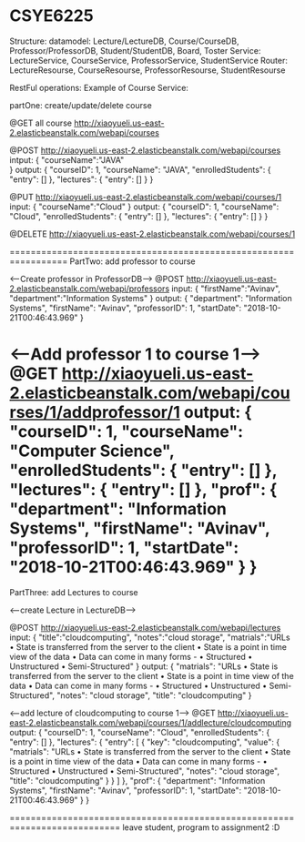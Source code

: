 # CSYE6225
Structure:
datamodel: Lecture/LectureDB, Course/CourseDB, Professor/ProfessorDB, Student/StudentDB, Board, Toster
Service: LectureService, CourseService, ProfessorService, StudentService
Router: LectureResourse, CourseResourse, ProfessorResourse, StudentResourse

RestFul operations:
Example of Course Service:

partOne: create/update/delete course

@GET all course
http://xiaoyueli.us-east-2.elasticbeanstalk.com/webapi/courses

@POST
http://xiaoyueli.us-east-2.elasticbeanstalk.com/webapi/courses
intput:
{
  "courseName":"JAVA"  
}
output:
{
    "courseID": 1,
    "courseName": "JAVA",
    "enrolledStudents": {
        "entry": []
    },
    "lectures": {
        "entry": []
    }
}

@PUT
http://xiaoyueli.us-east-2.elasticbeanstalk.com/webapi/courses/1
input:
{
  "courseName":"Cloud"
}
output:
{
    "courseID": 1,
    "courseName": "Cloud",
    "enrolledStudents": {
        "entry": []
    },
    "lectures": {
        "entry": []
    }
}

@DELETE
http://xiaoyueli.us-east-2.elasticbeanstalk.com/webapi/courses/1

=================================================================
PartTwo: add professor to course

<--Create professor in ProfessorDB-->
@POST
http://xiaoyueli.us-east-2.elasticbeanstalk.com/webapi/professors
input:
{
	"firstName":"Avinav",
	"department":"Information Systems"
}
output:
{
    "department": "Information Systems",
    "firstName": "Avinav",
    "professorID": 1,
    "startDate": "2018-10-21T00:46:43.969"
}

<--Add professor 1 to course 1-->
@GET
http://xiaoyueli.us-east-2.elasticbeanstalk.com/webapi/courses/1/addprofessor/1
output:
{
    "courseID": 1,
    "courseName": "Computer Science",
    "enrolledStudents": {
        "entry": []
    },
    "lectures": {
        "entry": []
    },
    "prof": {
        "department": "Information Systems",
        "firstName": "Avinav",
        "professorID": 1,
        "startDate": "2018-10-21T00:46:43.969"
    }
}
=================================================================================
PartThree: add Lectures to course

<--create Lecture in LectureDB-->

@POST
http://xiaoyueli.us-east-2.elasticbeanstalk.com/webapi/lectures
input:
{
	"title":"cloudcomputing",
	"notes":"cloud storage",
	"matrials":"URLs • State is transferred from the server to the client • State is a point in time view of the data • Data can come in many forms - • Structured • Unstructured • Semi-Structured"
}
output:
{
    "matrials": "URLs • State is transferred from the server to the client • State is a point in time view of the data • Data can come in many forms - • Structured • Unstructured • Semi-Structured",
    "notes": "cloud storage",
    "title": "cloudcomputing"
}

<--add lecture of cloudcomputing to course 1-->
@GET
http://xiaoyueli.us-east-2.elasticbeanstalk.com/webapi/courses/1/addlecture/cloudcomputing
output:
{
    "courseID": 1,
    "courseName": "Cloud",
    "enrolledStudents": {
        "entry": []
    },
    "lectures": {
        "entry": [
            {
                "key": "cloudcomputing",
                "value": {
                    "matrials": "URLs • State is transferred from the server to the client • State is a point in time view of the data • Data can come in many forms - • Structured • Unstructured • Semi-Structured",
                    "notes": "cloud storage",
                    "title": "cloudcomputing"
                }
            }
        ]
    },
    "prof": {
        "department": "Information Systems",
        "firstName": "Avinav",
        "professorID": 1,
        "startDate": "2018-10-21T00:46:43.969"
    }
}

===========================================================================
leave student, program to assignment2 :D



